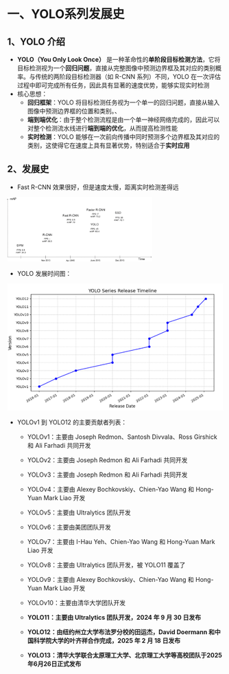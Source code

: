 # 一、YOLO系列发展史

## 1、YOLO 介绍

- **YOLO（You Only Look Once）** 是一种革命性的**单阶段目标检测方法**，它将目标检测视为一个**回归问题**，直接从完整图像中预测边界框及其对应的类别概率。与传统的两阶段目标检测器（如 R-CNN 系列）不同，YOLO 在一次评估过程中即可完成所有任务，因此具有显著的速度优势，能够实现实时检测
- 核心思想：
  - **回归框架**：YOLO 将目标检测任务视为一个单一的回归问题，直接从输入图像中预测边界框的位置和类别。、
  - **端到端优化**：由于整个检测流程是由一个单一神经网络完成的，因此可以对整个检测流水线进行**端到端的优化**，从而提高检测性能
  - **实时检测**：YOLO 能够在一次前向传播中同时预测多个边界框及其对应的类别，这使得它在速度上具有显著优势，特别适合于**实时应用**


## 2、发展史

- Fast R-CNN 效果很好，但是速度太慢，距离实时检测差得远


<img src="课件图/image-20240929095433424.png" alt="image-20240929095433424" style="zoom: 33%;" />

- YOLO 发展时间图：

![image-20250429195713899](课件图/image-20250429195713899.png)

- YOLOv1 到 YOLO12 的主要贡献者列表：

  - YOLOv1：主要由 Joseph Redmon、Santosh Divvala、Ross Girshick 和 Ali Farhadi 共同开发

  - YOLOv2：主要由 Joseph Redmon 和 Ali Farhadi 共同开发

  - YOLOv3：主要由 Joseph Redmon 和 Ali Farhadi 共同开发

  - YOLOv4：主要由 Alexey Bochkovskiy、Chien-Yao Wang 和 Hong-Yuan Mark Liao 开发

  - YOLOv5：主要由 Ultralytics 团队开发

  - YOLOv6：主要由美团团队开发

  - YOLOv7：主要由 I-Hau Yeh、Chien-Yao Wang 和 Hong-Yuan Mark Liao 开发

  - YOLOv8：主要由 Ultralytics 团队开发，被 YOLO11 覆盖了
  - YOLOv9：主要由 Alexey Bochkovskiy、Chien-Yao Wang 和 Hong-Yuan Mark Liao 开发
  - YOLOv10：主要由清华大学团队开发
  - **YOLO11：主要由 Ultralytics 团队开发，2024 年 9 月 30 日发布**
  - **YOLO12：由纽约州立大学布法罗分校的田运杰，David Doermann 和中国科学院大学的叶齐祥合作完成，2025 年 2 月 18 日发布**
  - **YOLO13：清华大学联合太原理工大学、北京理工大学等高校团队于2025年6月26日正式发布**

